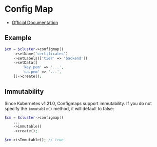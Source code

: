 # Config Map

- [Official Documentation](https://kubernetes.io/docs/concepts/configuration/configmap/)

## Example

```php
$cm = $cluster->configmap()
    ->setName('certificates')
    ->setLabels(['tier' => 'backend'])
    ->setData([
        'key.pem' => '...',
        'ca.pem' => '...',
    ])->create();
```

## Immutability

Since Kubernetes v1.21.0, Configmaps support immutability. If you do not specify the `immutable()` method, it will default to false:

```php
$cm = $cluster->configmap()
    ...
    ->immutable()
    ->create();

$cm->isImmutable(); // true
```
